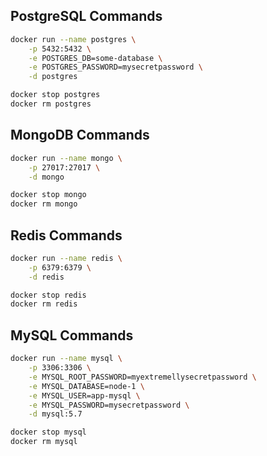 ## PostgreSQL Commands

```bash
docker run --name postgres \
    -p 5432:5432 \
    -e POSTGRES_DB=some-database \
    -e POSTGRES_PASSWORD=mysecretpassword \
    -d postgres

docker stop postgres
docker rm postgres
```

## MongoDB Commands

```bash
docker run --name mongo \
    -p 27017:27017 \
    -d mongo

docker stop mongo
docker rm mongo
```

## Redis Commands

```bash
docker run --name redis \
    -p 6379:6379 \
    -d redis

docker stop redis
docker rm redis
```

## MySQL Commands

```bash
docker run --name mysql \
    -p 3306:3306 \
    -e MYSQL_ROOT_PASSWORD=myextremellysecretpassword \
    -e MYSQL_DATABASE=node-1 \
    -e MYSQL_USER=app-mysql \
    -e MYSQL_PASSWORD=mysecretpassword \
    -d mysql:5.7

docker stop mysql
docker rm mysql
```
